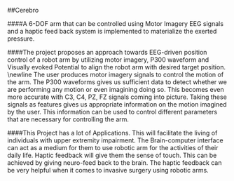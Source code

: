 ##Cerebro

####A 6-DOF arm that can be controlled using Motor Imagery EEG signals and a haptic feed back system is implemented to materialize the exerted pressure.

####The project proposes an approach towards EEG-driven position control of a robot arm by utilizing motor imagery, P300 waveform and Visually evoked Potential to align the robot arm with desired target position. \newline The user produces motor imagery signals to control the motion of the arm. The P300 waveforms gives us sufficient data to detect whether we are performing any motion or even imagining doing so. This becomes even more accurate with C3, C4, PZ, FZ signals coming into picture. Taking these signals as features gives us appropriate information on the motion imagined by the user. This information can be used to control different parameters that are necessary for controlling the arm.

####This Project has a lot of Applications. This will facilitate the living of individuals with upper extremity impairment. The Brain-computer interface can act as a medium for them to use robotic arm for the activities of their daily life. Haptic feedback will give them the sense of touch. This can be achieved by giving neuro-feed back to the brain. The haptic feedback can be very helpful when it comes to invasive surgery using robotic arms.
